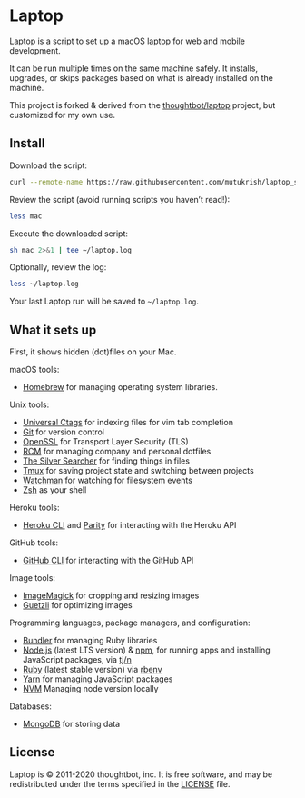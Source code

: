 # Laptop

Laptop is a script to set up a macOS laptop for web and mobile development.

It can be run multiple times on the same machine safely.
It installs, upgrades, or skips packages
based on what is already installed on the machine.

This project is forked & derived from the [thoughtbot/laptop](https://github.com/thoughtbot/laptop) project, but customized for my own use.


## Install

Download the script:

```sh
curl --remote-name https://raw.githubusercontent.com/mutukrish/laptop_setup/main/mac
```

Review the script (avoid running scripts you haven’t read!):

```sh
less mac
```

Execute the downloaded script:

```sh
sh mac 2>&1 | tee ~/laptop.log
```

Optionally, review the log:

```sh
less ~/laptop.log
```

Your last Laptop run will be saved to `~/laptop.log`.

## What it sets up

First, it shows hidden (dot)files on your Mac.

macOS tools:

- [Homebrew] for managing operating system libraries.

[homebrew]: http://brew.sh/

Unix tools:

- [Universal Ctags] for indexing files for vim tab completion
- [Git] for version control
- [OpenSSL] for Transport Layer Security (TLS)
- [RCM] for managing company and personal dotfiles
- [The Silver Searcher] for finding things in files
- [Tmux] for saving project state and switching between projects
- [Watchman] for watching for filesystem events
- [Zsh] as your shell

[universal ctags]: https://ctags.io/
[git]: https://git-scm.com/
[openssl]: https://www.openssl.org/
[rcm]: https://github.com/thoughtbot/rcm
[the silver searcher]: https://github.com/ggreer/the_silver_searcher
[tmux]: http://tmux.github.io/
[watchman]: https://facebook.github.io/watchman/
[zsh]: http://www.zsh.org/

Heroku tools:

- [Heroku CLI] and [Parity] for interacting with the Heroku API

[heroku cli]: https://devcenter.heroku.com/articles/heroku-cli
[parity]: https://github.com/thoughtbot/parity

GitHub tools:

- [GitHub CLI] for interacting with the GitHub API

[github cli]: https://cli.github.com/

Image tools:

- [ImageMagick] for cropping and resizing images
- [Guetzli] for optimizing images

Programming languages, package managers, and configuration:

- [Bundler] for managing Ruby libraries
- [Node.js] (latest LTS version) & [npm], for running apps and installing JavaScript packages, via [tj/n]
- [Ruby] (latest stable version) via [rbenv]
- [Yarn] for managing JavaScript packages
- [NVM] Managing node version locally

[bundler]: http://bundler.io/
[imagemagick]: http://www.imagemagick.org/
[guetzli]: https://github.com/google/guetzli
[node.js]: http://nodejs.org/
[npm]: https://www.npmjs.org/
[tj/n]: https://github.com/tj/n
[ruby]: https://www.ruby-lang.org/en/
[rbenv]: https://rbenv.org
[yarn]: https://yarnpkg.com/en/
[nvm]: https://github.com/nvm-sh/nvm

Databases:

- [MongoDB] for storing data

[MongoDB]: https://www.mongodb.com/docs/manual/tutorial/install-mongodb-on-os-x/
[MongoDB Database Tools]: https://www.mongodb.com/docs/database-tools/installation/installation-macos/


## License

Laptop is © 2011-2020 thoughtbot, inc.
It is free software,
and may be redistributed under the terms specified in the [LICENSE] file.

[license]: LICENSE
